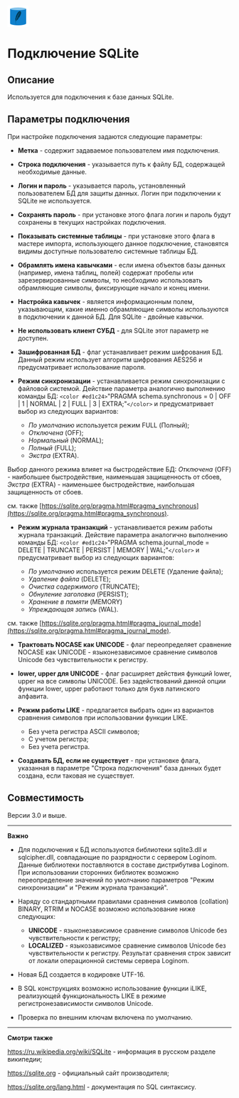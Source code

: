 ![](../../../media/app/icons/vendors/sqliteunidacdbconnection.svg)
# Подключение SQLite

## Описание

Используется для подключения к базе данных SQLite.
## Параметры подключения

При настройке подключения задаются следующие параметры:


*  **Метка** - содержит задаваемое пользователем имя подключения.

*  **Строка подключения** - указывается путь к файлу БД, содержащей необходимые данные.

*  **Логин и пароль** - указывается пароль, установленный пользователем БД для защиты данных. Логин при подключении к SQLite не используется.

*  **Сохранять пароль** - при установке этого флага логин и пароль будут сохранены в текущих настройках подключения.

*  **Показывать системные таблицы** - при установке этого флага в мастере импорта, использующего данное подключение, становятся видимы доступные пользователю системные таблицы БД.

*  **Обрамлять имена кавычками** - если имена объектов базы данных (например, имена таблиц, полей) содержат пробелы или зарезервированные символы, то необходимо использовать обрамляющие символы, фиксирующие начало и конец имени.

*  **Настройка кавычек** - является информационным полем, указывающим, какие именно обрамляющие символы используются в подключении к данной БД. Для SQLite - двойные кавычки.


*  **Не использовать клиент СУБД** - для SQLite этот параметр не доступен.


*  **Зашифрованная БД** - флаг устанавливает режим шифрования БД. Данный режим использует алгоритм шифрования AES256 и предусматривает использование пароля.

*  **Режим синхронизации** - устанавливается режим синхронизации с файловой системой. Действие параметра аналогично выполнению команды БД: 
`<color #ed1c24>`"PRAGMA schema.synchronous = 0 | OFF | 1 | NORMAL | 2 | FULL | 3 | EXTRA;"`</color>` и предусматривает выбор из следующих вариантов:

    * *По умолчанию* используется режим FULL (Полный);
    * *Отключена* (OFF);
    * *Нормальный* (NORMAL);
    * *Полный* (FULL);
    * *Экстра* (EXTRA).

Выбор данного режима влияет на быстродействие БД: *Отключена* (OFF) - наибольшее быстродействие, наименьшая защищенность от сбоев, *Экстра* (EXTRA) - наименьшее быстродействие, наибольшая защищенность от сбоев.

см. также [https://sqlite.org/pragma.html#pragma_synchronous](https://sqlite.org/pragma.html#pragma_synchronous).


*  **Режим журнала транзакций** - устанавливается режим работы журнала транзакций. Действие параметра аналогично выполнению команды БД: 
`<color #ed1c24>`"PRAGMA schema.journal_mode = DELETE | TRUNCATE | PERSIST | MEMORY | WAL;"`</color>` и предусматривает выбор из следующих вариантов:

    * *По умолчанию* используется режим DELETE (Удаление файла);
    * *Удаление файла* (DELETE);
    * *Очистка содержимого* (TRUNCATE);
    * *Обнуление заголовка* (PERSIST);
    * *Хранение в памяти* (MEMORY)
    * *Упреждающая запись* (WAL).

см. также [https://sqlite.org/pragma.html#pragma_journal_mode](https://sqlite.org/pragma.html#pragma_journal_mode).


*  **Трактовать NOCASE как UNICODE** - флаг переопределяет сравнение NOCASE как UNICODE - языконезависимое сравнение символов Unicode без чувствительности к регистру.


*  **lower, upper для UNICODE** - флаг расширяет действия функций lower, upper на все символы UNICODE. Без задействований данной опции функции lower, upper работают только для букв латинского алфавита. 


*  **Режим работы LIKE** - предлагается выбрать один из вариантов сравнения символов при использовании функции LIKE.
    * Без учета регистра ASCII символов;
    * С учетом регистра;
    * Без учета регистра.

*  **Создавать БД, если не существует** - при установке флага, указанная в параметре "Строка подключения" база данных будет создана, если таковая не существует.

## Совместимость

Версии 3.0 и выше.

-------

**Важно**


* Для подключения к БД используются библиотеки sqlite3.dll и sqlcipher.dll, совпадающие по разрядности с сервером Loginom. Данные библиотеки поставляются в составе дистрибутива Loginom. При использовании сторонних библиотек возможно переопределение значений по умолчанию параметров "Режим синхронизации" и "Режим журнала транзакций".


* Наряду со стандартными правилами сравнения символов (collation) BINARY, RTRIM и NOCASE возможно использование ниже следующих:
    * **UNICODE** - языконезависимое сравнение символов Unicode без чувствительности к регистру;
    * **LOCALIZED** - языкозависимое сравнение символов Unicode без чувствительности к регистру. Результат сравнения строк зависит от локали операционной системы сервера Loginom.


* Новая БД создается в кодировке UTF-16.


* В SQL конструкциях возможно использование функции iLIKE, реализующей функциональность LIKE в режиме регистронезависимости символов Unicode. 


* Проверка по внешним ключам включена по умолчанию.



-------

**Смотри также**

https://ru.wikipedia.org/wiki/SQLite - информация в русском разделе википедии;

https://sqlite.org - официальный сайт производителя;

https://sqlite.org/lang.html  - документация по SQL синтаксису.


